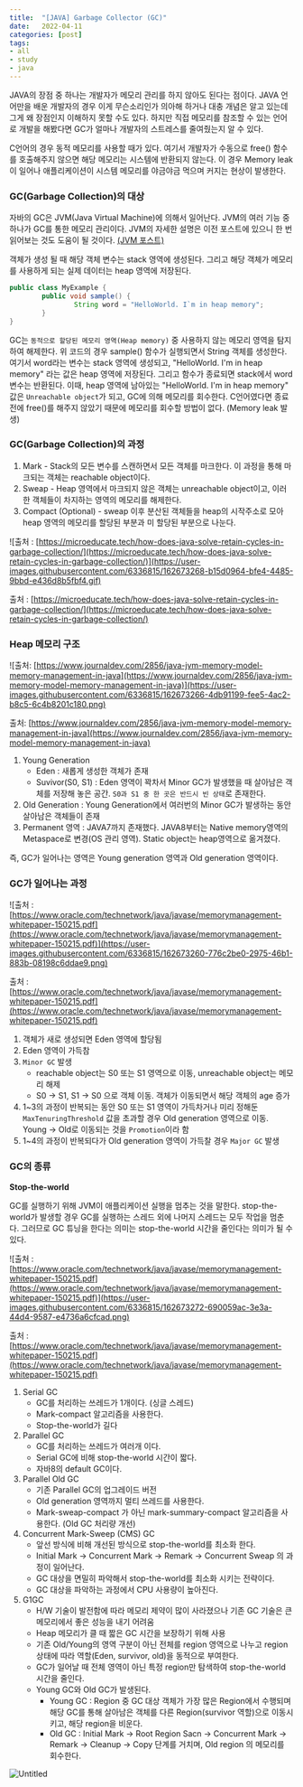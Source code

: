 ```yaml
---
title:  "[JAVA] Garbage Collector (GC)"
date:   2022-04-11
categories: [post]
tags:
- all
- study
- java
---
```


JAVA의 장점 중 하나는 개발자가 메모리 관리를 하지 않아도 된다는 점이다. JAVA 언어만을 배운 개발자의 경우 이게 무슨소리인가 의아해 하거나 대충 개념은 알고 있는데 그게 왜 장점인지 이해하지 못할 수도 있다. 하지만 직접 메모리를 참조할 수 있는 언어로 개발을 해봤다면 GC가 얼마나 개발자의 스트레스를 줄여줬는지 알 수 있다.

C언어의 경우 동적 메모리를 사용할 때가 있다. 여기서 개발자가 수동으로 free() 함수를 호출해주지 않으면 해당 메모리는 시스템에 반환되지 않는다. 이 경우 Memory leak이 일어나 애플리케이션이 시스템 메모리를 야금야금 먹으며 커지는 현상이 발생한다.

### GC(Garbage Collection)의 대상

자바의 GC은 JVM(Java Virtual Machine)에 의해서 일어난다. JVM의 여러 기능 중 하나가 GC를 통한 메모리 관리이다. JVM의 자세한 설명은 이전 포스트에 있으니 한 번 읽어보는 것도 도움이 될 것이다. [(JVM 포스트)](https://jsy1110.github.io/2022/JAVA-JVM/)

객체가 생성 될 때 해당 객체 변수는 stack 영역에 생성된다. 그리고 해당 객체가 메모리를 사용하게 되는 실제 데이터는 heap 영역에 저장된다.

```java
public class MyExample {
		public void sample() {
				String word = "HelloWorld. I`m in heap memory";
		}
}

```

GC는 `동적으로 할당된 메모리 영역(Heap memory)` 중 사용하지 않는 메모리 영역을 탐지하여 해제한다. 위 코드의 경우 sample() 함수가 실행되면서 String 객체를 생성한다. 여기서 word라는 변수는 stack 영역에 생성되고, "HelloWorld. I'm in heap memory" 라는 값은 heap 영역에 저장된다. 그리고 함수가 종료되면 stack에서 word 변수는 반환된다. 이때, heap 영역에 남아있는 "HelloWorld. I'm in heap memory" 값은 `Unreachable object`가 되고, GC에 의해 메모리를 회수한다. C언어였다면 종료 전에 free()를 해주지 않았기 때문에 메모리를 회수할 방법이 없다. (Memory leak 발생)

### GC(Garbage Collection)의 과정

1. Mark - Stack의 모든 변수를 스캔하면서 모든 객체를 마크한다. 이 과정을 통해 마크되는 객체는 reachable object이다.
2. Sweap - Heap 영역에서 마크되지 않은 객체는 unreachable object이고, 이러한 객체들이 차지하는 영역의 메모리를 해제한다.
3. Compact (Optional) - sweap 이후 분산된 객체들을 heap의 시작주소로 모아 heap 영역의 메모리를 할당된 부분과 미 할당된 부분으로 나눈다. 

![출처 : [https://microeducate.tech/how-does-java-solve-retain-cycles-in-garbage-collection/](https://microeducate.tech/how-does-java-solve-retain-cycles-in-garbage-collection/)](https://user-images.githubusercontent.com/6336815/162673268-b15d0964-bfe4-4485-9bbd-e436d8b5fbf4.gif)

출처 : [https://microeducate.tech/how-does-java-solve-retain-cycles-in-garbage-collection/](https://microeducate.tech/how-does-java-solve-retain-cycles-in-garbage-collection/)

### Heap 메모리 구조

![출처: [https://www.journaldev.com/2856/java-jvm-memory-model-memory-management-in-java](https://www.journaldev.com/2856/java-jvm-memory-model-memory-management-in-java)](https://user-images.githubusercontent.com/6336815/162673266-4db91199-fee5-4ac2-b8c5-6c4b8201c180.png)

출처: [https://www.journaldev.com/2856/java-jvm-memory-model-memory-management-in-java](https://www.journaldev.com/2856/java-jvm-memory-model-memory-management-in-java)

1. Young Generation
   - Eden : 새롭게 생성한 객체가 존재
   - Suvivor(S0, S1) : Eden 영역이 꽉차서 Minor GC가 발생했을 때 살아남은 객체를 저장해 놓은 공간. `S0과 S1 중 한 곳은 반드시 빈 상태`로 존재한다.
2. Old Generation : Young Generation에서 여러번의 Minor GC가 발생하는 동안 살아남은 객체들이 존재
3. Permanent 영역 : JAVA7까지 존재했다. JAVA8부터는 Native memory영역의 Metaspace로 변경(OS 관리 영역). Static object는 heap영역으로 옮겨졌다.

즉, GC가 일어나는 영역은 Young generation 영역과 Old generation 영역이다.

### GC가 일어나는 과정

![출처 : [https://www.oracle.com/technetwork/java/javase/memorymanagement-whitepaper-150215.pdf](https://www.oracle.com/technetwork/java/javase/memorymanagement-whitepaper-150215.pdf)](https://user-images.githubusercontent.com/6336815/162673260-776c2be0-2975-46b1-883b-08198c6ddae9.png)

출처 : [https://www.oracle.com/technetwork/java/javase/memorymanagement-whitepaper-150215.pdf](https://www.oracle.com/technetwork/java/javase/memorymanagement-whitepaper-150215.pdf)

1. 객체가 새로 생성되면 Eden 영역에 할당됨
2. Eden 영역이 가득참
3. `Minor GC` 발생
   - reachable object는 S0 또는 S1 영역으로 이동, unreachable object는 메모리 해제
   - S0 → S1, S1 → S0 으로 객체 이동. 객체가 이동되면서 해당 객체의 age 증가
4. 1~3의 과정이 반복되는 동안 S0 또는 S1 영역이 가득차거나 미리 정해둔 `MaxTenuringThreshold` 값을 초과할 경우 Old generation 영역으로 이동. Young → Old로 이동되는 것을 `Promotion`이라 함
5. 1~4의 과정이 반복되다가 Old generation 영역이 가득찰 경우 `Major GC` 발생

### GC의 종류

**Stop-the-world**

GC를 실행하기 위해 JVM이 애플리케이션 실행을 멈추는 것을 말한다. stop-the-world가 발생할 경우 GC를 실행하는 스레드 외에 나머지 스레드는 모두 작업을 멈춘다. 그러므로 GC 튜닝을 한다는 의미는 stop-the-world 시간을 줄인다는 의미가 될 수 있다.

![출처 : [https://www.oracle.com/technetwork/java/javase/memorymanagement-whitepaper-150215.pdf](https://www.oracle.com/technetwork/java/javase/memorymanagement-whitepaper-150215.pdf)](https://user-images.githubusercontent.com/6336815/162673272-690059ac-3e3a-44d4-9587-e4736a6cfcad.png)

출처 : [https://www.oracle.com/technetwork/java/javase/memorymanagement-whitepaper-150215.pdf](https://www.oracle.com/technetwork/java/javase/memorymanagement-whitepaper-150215.pdf)

1. Serial GC
   - GC를 처리하는 쓰레드가 1개이다. (싱글 스레드)
   - Mark-compact 알고리즘을 사용한다.
   - Stop-the-world가 길다
2. Parallel GC
   - GC를 처리하는 쓰레드가 여러개 이다.
   - Serial GC에 비해 stop-the-world 시간이 짧다.
   - 자바8의 default GC이다.
3. Parallel Old GC
   - 기존 Parallel GC의 업그레이드 버전
   - Old generation 영역까지 멀티 쓰레드를 사용한다.
   - Mark-sweap-compact 가 아닌 mark-summary-compact 알고리즘을 사용한다. (Old GC 처리량 개선)
4. Concurrent Mark-Sweep (CMS) GC
   - 앞선 방식에 비해 개선된 방식으로 stop-the-world를 최소화 한다.
   - Initial Mark → Concurrent Mark → Remark → Concurrent Sweap 의 과정이 일어난다.
   - GC 대상을 면밀히 파악해서 stop-the-world를 최소화 시키는 전략이다.
   - GC 대상을 파악하는 과정에서 CPU 사용량이 높아진다.
5. G1GC
   - H/W 기술이 발전함에 따라 메모리 제약이 많이 사라졌으나 기존 GC 기술은 큰 메모리에서 좋은 성능을 내기 어려움
   - Heap 메모리가 클 때 짧은 GC 시간을 보장하기 위해 사용
   - 기존 Old/Young의 영역 구분이 아닌 전체를 region 영역으로 나누고 region 상태에 따라 역할(Eden, survivor, old)을 동적으로 부여한다.
   - GC가 일어날 때 전체 영역이 아닌 특정 region만 탐색하여 stop-the-world 시간을 줄인다.
   - Young GC와 Old GC가 발생된다.
     - Young GC : Region 중 GC 대상 객체가 가장 많은 Region에서 수행되며 해당 GC를 통해 살아남은 객체를 다른 Region(survivor 역할)으로 이동시키고, 해당 region을 비운다.
     - Old GC : Initial Mark → Root Region Sacn → Concurrent Mark → Remark → Cleanup → Copy 단계를 거치며, Old region 의 메모리를 회수한다.

![Untitled](https://user-images.githubusercontent.com/6336815/162673270-18021907-f2e5-42ac-a9f9-131e7015f340.png)